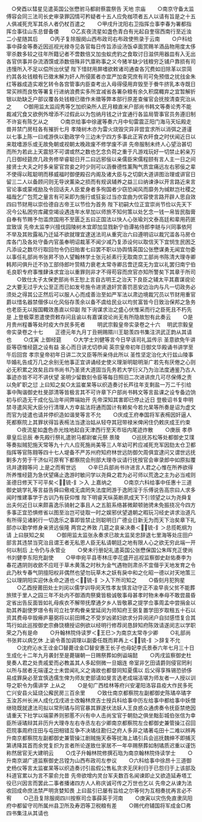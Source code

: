 <!-- { "loadSidebar": true } -->
　○癸酉以彗星见遣英国公张懋驸马都尉蔡震祭告  天地  宗庙
　　○南京守备太监傅容会同三法司长史审录罪囚情可矜疑者十五人应免枷项者五人以请有旨是之十五人俱减死充军其杀人者仍杖百遣之
　　○甲戌升沈阳右卫指挥佥事李春为署都指挥佥事往山东总督备倭
　　○乙亥夜流星如盏色青白有光起自奎宿西南行至近浊二小星随其后
　　○丙子复除服阕山西布政司右布政使熊录于云南
　　○户科给事中薛金等奏近因巡视光禄寺见各官每日传旨添设汤饭卓面赏赐羊酒品物用度太侈宰杀数多较之往年所籍记者不啻数倍又加虫蚁虎豹之食取讨日滋供用器皿有入无出各官供事并杂流酒馔或添数倍殊非饩廪称事之义今猪羊缺少钱粮穷乏铺户靠损有司违慢所入不足以偿所出伏望  陛下惜财用屏嗜欲敕诸司通查各冗费如旧除革以崇简约其各处钱粮有已徵末解为奸人所侵匿者亦宜严加查究庶有司可免预借之扰戗金朱红等器成造实艰乞转令各宫管事内臣查考出入毋得侵用弃毁至于餋牛挤乳本寺既日常买辨而良牧等署复行进纳浪费实多所宜减省各署杂粮有余久积腐輙弃之宜暂解折银以助缺乏户部议覆各处钱粮已徵作未徵等弊本部行原差查催官会抚按清查究治从之
　　○御用监太监阎秀等乞加织染所人匠月粮直米户部尚书韩文等奏论秀不能裁减冗食又欲例外增添不过假此以为包纳月钱之计宜通行各监局管事官员务遵旧制不许妄有陈乞从之
　　○南京给事中徐暹等奏六月中旬雷震正阳门海马天坛殿走兽并禁门房柱各有摧折七月  孝陵树木亦为雷火烧毁灾异非尝宜求所以消弭之道谨以七事上陈一曰戒游佚以勤政学今三边未宁四方多事此正宵衣旰食之时伏闻近日以来耽嗜游乐或无故免朝或视朝太晚政废不修学废不讲  先帝服制未终人心望治甚切而所为若此上天震怒不可谓或然之数也乞念负荷之重于凡游戏玩好一切禁止躬亲万几日御经筵庶几政务修举睿聪日开二曰远邪佞以亲儒臣宋儒程颐有言人主一日之间接贤士大夫之时多亲宦官宫妾之时少则可以涵餋德性薰陶气质宜痛远左右邪佞之辈不使得以眩聪明而移威福时御便殿召内阁及诸大臣与之切劘大道讲图治理或讲官日留三二人以备顾问则无导谀薰染之损而有规讽辅养之益三曰纳谏诤以开言路近来言官论事或蒙戒励及令回话夫人臣爱身者多徇国者少窃恐闻风而靡务为缄默岂社稷之福哉乞广包荒之量言有可采即为施行或狂妄过当亦宜曲为优容使言路开辟人思自效四曰节财用以崇俭德自古帝王以节俭为首务  陛下初嗣大位正宜崇尚节俭以先天下况今公私困穷库藏空竭设遇连年水旱加以师旅不知何策以处乞念一钱一帛皆民脂膏自奉有节赐予勿滥庶国用不至匮乏五曰正国法以快人心张瑜刘文泰高廷和辈用药匪宜致误  先帝太监李兴擅伐园陵树木宜即加显戮新宁伯谭祐侍郎李鐩与兴同事依阿不举及其败露祐乃迁延不欲就理宜逮送法司从重究治六曰遵明诏以裁冗滥各马房仓库各门及各处守备内官虽奉明诏裁革不闻少减乃复添设何以取信天下宜悯生民困乏凡添设之数尽行取回勿令仍旧贻害七曰罢不职以协舆情英国公张懋谋勇无闻宜勿委以事任礼部尚书张昇不协人望翰林学士张元祯素行无取南京工部尚书陈清大理寺卿韩邦问俱升迁不协工部侍郎叶贽精力衰老太常寺卿吕啻迂腐无为宜以礼罢归南宁伯毛良职专府事惟肆诛求宜治以重罪则非才不得苟容而庶官亦知所警矣下其章于所司
　　○致仕太子太保吏部尚书王恕上言自古明王之治天下良臣之辅太平其嘉谋谠论之大要无过乎大公至正而已如发号施令进贤退奸赏善罚恶安边治内与凡一切政务必须处之得其公正然后可以服人心而成善治至如严军法以肃边境裁冗员以节财用重官爵以惜名器禁僣侈以化风俗存羡余以备不虞给民业以均贫富皆今日致治保邦之急务也老臣无以报国輙效愚直以仰副  陛下询谋求治之盛心伏惟采而行之臣死且不朽先是  上登极覃恩遣使赍敕存问且谕以有嘉谋谠论尚无有所隐故恕有此奏云
　　○是月贵州程番等处时疫大作民多死者
　　明武宗毅皇帝实录卷之十六
　明武宗毅皇帝实录卷之十七
　　正德元年九月丁丑朔赐隰川王聪羡四书集注洪武正韵从其请也
　　○戊寅  上御经筵
　　○大学士刘健等言今日早该司礼监传示  圣意欲免午讲臣等窃惟经筵之设有益  圣心而日讲尤切恭闻  英宗皇帝初年日御文华殿诵书讲学至午后回宫  孝宗皇帝初年日讲二次又臣等所亲侍此所以  圣性坚定治化大行兹山陵事毕婚礼告成万几之余别无他事正宜讲诵经史使义理渐明聪明渐广若先有厌倦之心则必无积累之效矣且四书尚书乃圣贤大道固当先务若大学衍义乃为治法度通鉴乃古人事迹亦皆不可不讲伏望  圣明少留数刻令臣等每日照旧二次进讲庶几可尽保傅之责以免旷职之愆  上曰知之矣○太监崔杲等以织造奏讨长芦往年支剩盐一万二千引给事中陶谐御史杜旻邵清等皆极言其不可许章下户部尚书韩文等言盐课之设专备边饷初与织造无干成化弘治年间弊端始开  先帝深知其害即已停止近日  登极诏书复申明禁寻遣风宪大臣分行清理人方幸盐法将通而国计有赖矣今若允杲等所奏是诏为虚文而官为徒遣也请并停织造如谐旻等言不允
　　○庆成王府奉国将军表槆因奸逼人死都察院上其罪状得旨表槆法当逮治姑从轻夺其冠带禄米俾闲住仍敕庆成王约束
　　○夜流星如盏色赤光烛地起自天津西行至天市垣内尾迹炸散
　　○庚辰  孝恭章皇后忌辰  奉先殿行祭礼遣驸马都尉崔元祭  景陵
　　○巡抚苏松等处都御史艾璞等奏拟贼犯施天常等九十六人应死施尚美等三人年幼可矜应减死充军因劾太仓卫都指挥等官陈翱等四十七人堤备不严苏州府知府林世远防御欠周俱宜逮问又谓世远抚剿多方劳于干济似可原宥下都察院会刑部大理寺议请行抚按官会审录郎中如原拟覆讯并逮翱等问  上是之而宥世远
　　○辛巳兵部尚书许进言人君之心惟在所养欲得所养惟经筵为急伏望痛止逸游时敏问学以尧舜之君为必可师以荒逸之主为必当戒则  圣德日修天下可平矣＜锍-釒＞入  上嘉纳之
　　○南京六科给事中任惠十三道御史姚学礼等言益告舜曰儆戒无虞罔失法度罔游于逸罔淫于乐傅说告高宗曰人求多闻时惟建事学于古训乃有获仰惟  陛下明睿天纵英断夙成天下引领望之以为尧舜复出夫何近日以来颇喜逸乐骑射之事且人之五脏系络甚微颠顿驰骋未免振挠况今四方多事正宜恐惧修省以图至治岂可徒取一时之娱邪伏望退朝之暇玩习经史讲求治道凡有所得见诸躬行一切逸乐之事即皆禁止则聪明日广德业日新无为而天下治矣章下礼部亦以勤学修身亲贤远佞隆  两宫之养致  几筵之哀亲决奏＜锍-釒＞总揽乾纲为请  上曰朕知之矣
　　○御用监太监张永奏求已故太监吴忠辞退七里海等处庄田户部言其违禁当究治且谓王者无私恩人臣无私请朝廷之地有限人心之欲无穷此端一开何以制后  上令仍与永管业
　　○癸未行册妃礼遣英国公张懋保国公朱晖充正使尚书刘健李东阳充副使
　　○甲申宛平县枣林庄李花盛开巡视监察御史赵佑奏李为春花遇阴则收歛不应旺于草木黄落之时秋为金气遇物则肃杀不宜僣乎天地发育之令此乃秋专春气阴擅阳权非偶然也望勿玩草木之妖有戾中和之化昭一德以对天地策三公以理阴阳实迎休永命之道也＜锍-釒＞入下所司知之
　　○昏刻月犯狗星
　　○乙酉授莆田处士刘闵以儒学训导闵天性孝友慎言动守正不渝早丧父贫不能葬旅殡于里人之园三年不处内不御酒肉祭奠皆极诚敬事母甚孝时物未奉母不敢尝晨昏定省出告反面皆如礼母疾衣不解带抚摩通夕乡人皆敬慕之提学佥事周孟中尝捐金以助其养副使罗璟令有司立社学构餋亲堂延闵为师知府王弼复置学田岁取租五十石以资其费毋卒毁瘠庐墓弼将以前田赙之不受岁凶弟妇欲求分异闵闭户自挝感悟复合其笃行如此巡按御史宗彝饶榶授诏例欲以经明行修荐闵恳辞知府陈效请遂闵志以学职荣之乃有是命
　　○升翰林院侍读罗＜王巳＞为南京太常寺少卿
　　○礼部尚书张昇以病乞休  上谕令善加调理以副委任既而昇再上＜锍-釒＞辞复不允
　　○沈府沁水王诠金□替薨诠金□替安惠王长子也母妃李氏景泰六年七月三十日生成化十二年九月袭封至是薨辍朝一日赐祭葬如例谥端懿
　　○丙戌监察御史杜旻奏人君之处贵戚爱而必教盖其人多起侧微一旦姻连  帝室非乞田请爵则侵官罔利以所与居者无端谨之士未尝闻礼义之诲故也都督同知夏儒以  后父得享殊锡恐骄侈易成罪戾必至宜慎选儒生俾为师友吏部请如旻言选老成端洁堪为师友者一人授以训导之职令为儒讲学  上从之
　　○是旬广西桂林等府兴安灌阳洛容县疫大作民多死亡兴安县火延烧公廨民房三百余里
　　○致仕南京都察院左副都御史陈璚卒璚字玉汝苏州长洲人成化戊戌进士改翰林庶吉士授兵科给事中历左给事中都给事中妖僧继晓既就逮法司拟以常刑璚与同官暴其罪遂伏法妖人王良惑众通虏奏令抚臣禁绝因请重天下社学以端蒙养则邪慝不兴有中人击尚宝官于朝劾之俱坐黜彭城伯张信为幸臣所诬璚辩其非历升大理寺左右寺丞左右少卿南京都察院左佥都御史兼管操江召回莅院事周府庄田与屯田相错互争不决璚往勘归之府人多非之璚著屯田十二难以辨再升南京都察院左副都御史兼管操江剧贼施天泰等扰海上璚引兵会巡抚魏绅不即捕灭第诱降其首而余党复炽为言者所论遂致仕家居不一年卒赐祭葬如制璚质迟重以谨饬称然居官无大建明云
　　○戊子升翰林院修撰石珤为南京翰林院侍读学士
　　○升南京湖广道监察御史吕镗为山西布政司左参议
　　○六科给事中徐昂十三道御史杨仪等言太监崔杲等以织造奏讨引盐假公售私贪求无厌利归于已怨归于上该部及科道官累以为言不蒙俞允昔  先帝欲增内灵台军夫数百名闻谏即止又欲造延寿塔工役已兴因言而罢此二事者播诸四方人人称庆诚可传之万世也乞以  先帝之从谏为法收回成命庶法禁严明贪婪知畏  上曰盐引已屡有旨给之尔等何为互相奏扰再言必不宥
　　○己丑复除服阕四川按察司佥事薛英于河南
　　○庚寅以灾伤免直隶凤阳府中都留守司所属州县卫所及寿泗等卫税粮有差
　　○赐代府辅国将军成金□弗四书集注从其请也
